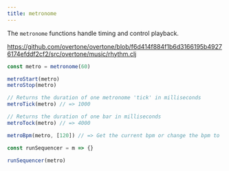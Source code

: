 ```yaml
---
title: metronome
---
```


The `metronome` functions handle timing and control playback.

https://github.com/overtone/overtone/blob/f6d414f884f1b6d3166195b49276174efddf2cf2/src/overtone/music/rhythm.clj

```js
const metro = metronome(60)

metroStart(metro)
metroStop(metro)

// Returns the duration of one metronome 'tick' in milliseconds
metroTick(metro) // => 1000

// Returns the duration of one bar in milliseconds
metroTock(metro) // => 4000

metroBpm(metro, [120]) // => Get the current bpm or change the bpm to 'new-bpm'

const runSequencer = m => {}

runSequencer(metro)
```
